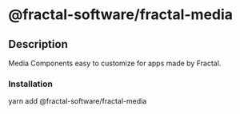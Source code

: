 # @fractal-software/fractal-media

## Description

Media Components easy to customize for apps made by Fractal.

### Installation

yarn add @fractal-software/fractal-media
